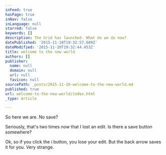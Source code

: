 ```yaml
---
inFeed: true
hasPage: true
inNav: false
inLanguage: null
starred: false
keywords: []
description: The Grid has launched. What do we do now?
datePublished: '2015-11-10T19:32:57.689Z'
dateModified: '2015-11-10T19:32:44.453Z'
title: welcome to the new world
authors: []
publisher:
  name: null
  domain: null
  url: null
  favicon: null
sourcePath: _posts/2015-11-10-welcome-to-the-new-world.md
published: true
url: welcome-to-the-new-world/index.html
_type: Article

---
```

So here we are. No save?

Seriously, that's two times now that I lost an edit. Is there a save button somewhere?

Ok, so if you click the i button, you lose your edit. But the back arrow saves it for you. Very strange.